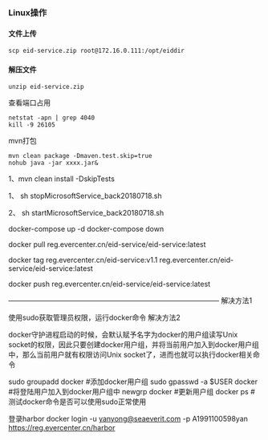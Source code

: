 ### Linux操作

#### 文件上传

```
scp eid-service.zip root@172.16.0.111:/opt/eiddir
```

#### 解压文件

```
unzip eid-service.zip
```

查看端口占用

```
netstat -apn | grep 4040
kill -9 26105
```

mvn打包

```
mvn clean package -Dmaven.test.skip=true
nohub java -jar xxxx.jar&
```


1、mvn clean install -DskipTests

1、 sh stopMicrosoftService_back20180718.sh

2、 sh startMicrosoftService_back20180718.sh

docker-compose up -d
docker-compose down



docker pull reg.evercenter.cn/eid-service/eid-service:latest

docker tag reg.evercenter.cn/eid-service:v1.1 reg.evercenter.cn/eid-service/eid-service:latest

docker push reg.evercenter.cn/eid-service/eid-service:latest






——————————————————————————————
解决方法1

使用sudo获取管理员权限，运行docker命令
解决方法2

docker守护进程启动的时候，会默认赋予名字为docker的用户组读写Unix socket的权限，因此只要创建docker用户组，并将当前用户加入到docker用户组中，那么当前用户就有权限访问Unix socket了，进而也就可以执行docker相关命令

sudo groupadd docker     #添加docker用户组
sudo gpasswd -a $USER docker     #将登陆用户加入到docker用户组中
newgrp docker     #更新用户组
docker ps    #测试docker命令是否可以使用sudo正常使用


登录harbor
docker login  -u yanyong@seaeverit.com -p A1991100598yan https://reg.evercenter.cn/harbor



